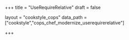 +++
title = "UseRequireRelative"
draft = false

layout = "cookstyle_cops"
data_path = ["cookstyle","cops_chef_modernize_userequirerelative"]

+++

<!-- The content of this page is automatically generated from the
cops_chef_modernize_userequirerelative.yml file in github.com/chef/cookstyle/blob/main/docs-chef-io/data/cookstyle/. -->
